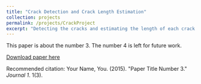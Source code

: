 ```yaml
---
title: "Crack Detection and Crack Length Estimation"
collection: projects
permalink: /projects/CrackProject
excerpt: "Detecting the cracks and estimating the length of each crack based on data from digital CT scans"
---
```


This paper is about the number 3. The number 4 is left for future work.

[Download paper here](http://academicpages.github.io/files/paper3.pdf)

Recommended citation: Your Name, You. (2015). "Paper Title Number 3." <i>Journal 1</i>. 1(3).
